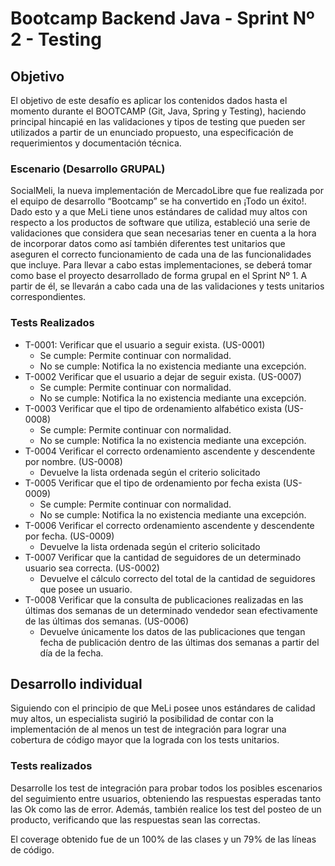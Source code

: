 # Bootcamp Backend Java  - Sprint Nº 2 - Testing

## Objetivo

El objetivo de este desafío es aplicar los contenidos dados hasta el momento durante el BOOTCAMP
(Git, Java, Spring y Testing), haciendo principal hincapié en las validaciones y tipos de testing
que pueden ser utilizados a partir de un enunciado propuesto, una especificación de requerimientos
y documentación técnica.

### Escenario (Desarrollo GRUPAL)
SocialMeli, la nueva implementación de MercadoLibre que fue realizada por el equipo de desarrollo “Bootcamp”
se ha convertido en ¡Todo un éxito!. Dado esto y a que MeLi tiene unos estándares de calidad muy altos
con respecto a los productos de software que utiliza, estableció una serie de validaciones que considera
que sean necesarias tener en cuenta a la hora de incorporar datos como así también diferentes test unitarios
que aseguren el correcto funcionamiento de cada una de las funcionalidades que incluye.
Para llevar a cabo estas implementaciones, se deberá tomar como base el proyecto desarrollado de forma grupal
en el Sprint Nº 1. A partir de él, se llevarán a cabo cada una de las validaciones y tests unitarios
correspondientes.

### Tests Realizados
- T-0001: Verificar que el usuario a seguir exista. (US-0001)
    + Se cumple: Permite continuar con normalidad.
    + No se cumple: Notifica la no existencia mediante una excepción.
- T-0002 Verificar que el usuario a dejar de seguir exista. (US-0007)
    + Se cumple: Permite continuar con normalidad.
    + No se cumple: Notifica la no existencia mediante una excepción.
- T-0003 Verificar que el tipo de ordenamiento alfabético exista (US-0008)
    + Se cumple: Permite continuar con normalidad.
    + No se cumple: Notifica la no existencia mediante una excepción.
- T-0004 Verificar el correcto ordenamiento ascendente y descendente por nombre. (US-0008)
    + Devuelve la lista ordenada según el criterio solicitado
- T-0005 Verificar que el tipo de ordenamiento por fecha exista (US-0009)
    + Se cumple: Permite continuar con normalidad.
    + No se cumple: Notifica la no existencia mediante una excepción.
- T-0006 Verificar el correcto ordenamiento ascendente y descendente por fecha. (US-0009)
    + Devuelve la lista ordenada según el criterio solicitado
- T-0007 Verificar que la cantidad de seguidores de un determinado usuario sea correcta. (US-0002)
    + Devuelve el cálculo correcto del total de la cantidad de seguidores que posee un usuario.
- T-0008 Verificar que la consulta de publicaciones realizadas en las últimas dos semanas de un determinado vendedor sean efectivamente de las últimas dos semanas. (US-0006)
    + Devuelve únicamente los datos de las publicaciones que tengan fecha de publicación dentro de las últimas dos semanas a partir del día de la fecha.

## Desarrollo individual
Siguiendo con el principio de que MeLi posee unos estándares de calidad muy altos, un especialista sugirió la 
posibilidad de contar con la implementación de al menos un test de integración para lograr una cobertura de 
código mayor que la lograda con los tests unitarios.

### Tests realizados
Desarrolle los test de integración para probar todos los posibles escenarios del seguimiento entre usuarios, obteniendo
las respuestas esperadas tanto las Ok como las de error. Además, también realice los test del posteo de un producto, verificando
que las respuestas sean las correctas.

El coverage obtenido fue de un 100% de las clases y un 79% de las líneas de código.

